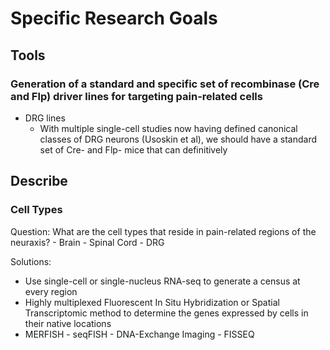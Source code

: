 # Specific Research Goals

## Tools

### Generation of a standard and specific set of recombinase (Cre and Flp) driver lines for targeting pain-related cells
- DRG lines
    - With multiple single-cell studies now having defined canonical classes of DRG neurons (Usoskin et al), we should have a standard set of Cre- and Flp- mice that can definitively 


## Describe

### Cell Types

Question: What are the cell types that reside in pain-related regions of the neuraxis?
	- Brain
	- Spinal Cord
	- DRG
 
Solutions:

 - Use single-cell or single-nucleus RNA-seq to generate a census at every region
- Highly multiplexed Fluorescent In Situ Hybridization or Spatial Transcriptomic method to determine the genes expressed by cells in their native locations
- MERFISH
 	    - seqFISH
 	    - DNA-Exchange Imaging
 	    - FISSEQ
 




